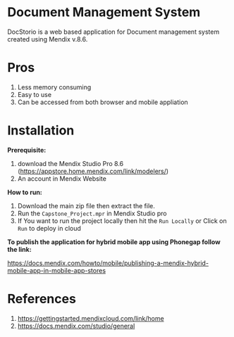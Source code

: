 # Document Management System
DocStorio is a web based application for Document management system created using Mendix v.8.6.
# Pros
1. Less memory consuming
2. Easy to use
3. Can be accessed from both browser and mobile appliation
# Installation
**Prerequisite:**

1. download the Mendix Studio Pro 8.6 (https://appstore.home.mendix.com/link/modelers/)
2. An account in Mendix Website

**How to run:**

1. Download the main zip file then extract the file.
2. Run the ``Capstone_Project.mpr`` in Mendix Studio pro
3. If You want to run the project locally then hit the ``Run Locally`` or Click on ``Run`` to deploy in cloud

**To publish the application for hybrid mobile app using Phonegap follow the link:**

https://docs.mendix.com/howto/mobile/publishing-a-mendix-hybrid-mobile-app-in-mobile-app-stores

# References
 1. https://gettingstarted.mendixcloud.com/link/home
 2. https://docs.mendix.com/studio/general
